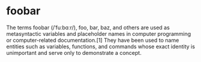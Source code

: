 # foobar
The terms foobar (/ˈfuːbɑːr/), foo, bar, baz, and others are used as metasyntactic variables and placeholder names in computer programming or computer-related documentation.[1] They have been used to name entities such as variables, functions, and commands whose exact identity is unimportant and serve only to demonstrate a concept.
